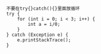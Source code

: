 	
	不要在try{}catch(){}里面放循环	
	try {
		for (int i = 0; i < 3; i++) {
			int a = i/0;
		}
	} catch (Exception e) {
		e.printStackTrace();
	}
	


		